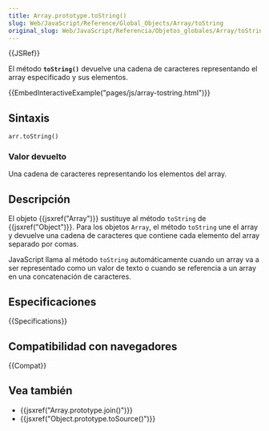 ```yaml
---
title: Array.prototype.toString()
slug: Web/JavaScript/Reference/Global_Objects/Array/toString
original_slug: Web/JavaScript/Referencia/Objetos_globales/Array/toString
---
```


{{JSRef}}

El método **`toString()`** devuelve una cadena de caracteres representando el array especificado y sus elementos.

{{EmbedInteractiveExample("pages/js/array-tostring.html")}}

## Sintaxis

```
arr.toString()
```

### Valor devuelto

Una cadena de caracteres representando los elementos del array.

## Descripción

El objeto {{jsxref("Array")}} sustituye al método `toString` de {{jsxref("Object")}}. Para los objetos `Array`, el método `toString` une el array y devuelve una cadena de caracteres que contiene cada elemento del array separado por comas.

JavaScript llama al método `toString` automáticamente cuando un array va a ser representado como un valor de texto o cuando se referencia a un array en una concatenación de caracteres.

## Especificaciones

{{Specifications}}

## Compatibilidad con navegadores

{{Compat}}

## Vea también

- {{jsxref("Array.prototype.join()")}}
- {{jsxref("Object.prototype.toSource()")}}
